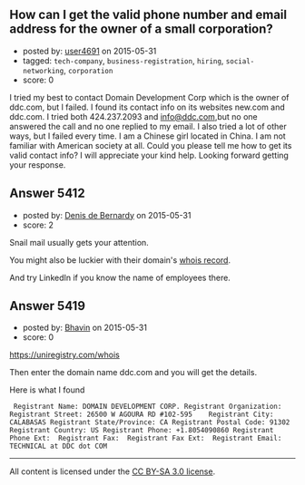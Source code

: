 ## How can I get the valid phone number and email address for the owner of a small corporation?

- posted by: [user4691](https://stackexchange.com/users/6392662/user4691) on 2015-05-31
- tagged: `tech-company`, `business-registration`, `hiring`, `social-networking`, `corporation`
- score: 0

I tried my best to contact Domain Development Corp which is the owner of ddc.com, but I failed. I  found its contact info on its websites new.com and ddc.com. I tried both 424.237.2093  and  info@ddc.com,but no one answered the call and no one replied to my email. I also tried a lot of other ways, but I failed every time. I am a Chinese girl located in China. I am not familiar with American society at all. Could you please tell me how to get its valid contact info? I will appreciate your kind help. Looking forward getting your response.


## Answer 5412

- posted by: [Denis de Bernardy](https://stackexchange.com/users/182468/denis-de-bernardy) on 2015-05-31
- score: 2

Snail mail usually gets your attention.

You might also be luckier with their domain's [whois record](http://www.whois.com/whois/ddc.com).

And try LinkedIn if you know the name of employees there.


## Answer 5419

- posted by: [Bhavin](https://stackexchange.com/users/2424928/bhavin) on 2015-05-31
- score: 0

https://uniregistry.com/whois

Then enter the domain name ddc.com and you will get the details.

Here is what I found

`
Registrant Name: DOMAIN DEVELOPMENT CORP.
Registrant Organization: 
Registrant Street: 26500 W AGOURA RD #102-595   
Registrant City: CALABASAS
Registrant State/Province: CA
Registrant Postal Code: 91302
Registrant Country: US
Registrant Phone: +1.8054090860
Registrant Phone Ext: 
Registrant Fax: 
Registrant Fax Ext: 
Registrant Email: TECHNICAL at DDC dot COM`



---

All content is licensed under the [CC BY-SA 3.0 license](https://creativecommons.org/licenses/by-sa/3.0/).
